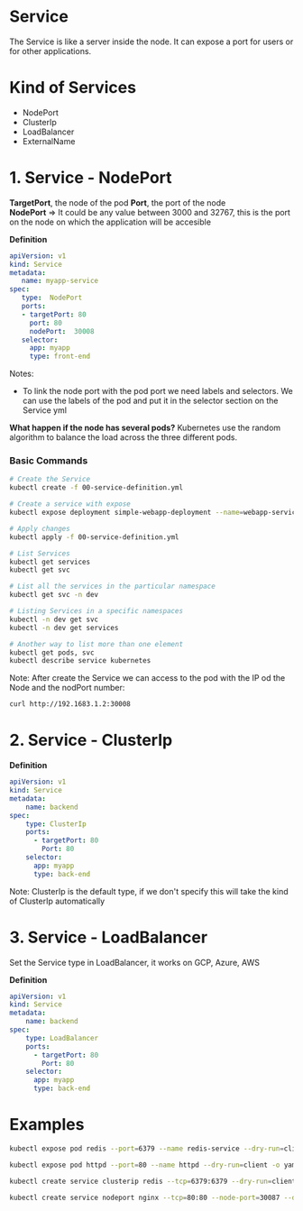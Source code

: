 # Service
The Service is like a server inside the node. It can expose a port for users or for other applications.


# Kind of Services
* NodePort
* ClusterIp
* LoadBalancer
* ExternalName



# 1.  Service - NodePort
  **TargetPort**, the node of the pod
  **Port**, the port of the node   
  **NodePort** => It could be any value between 3000 and 32767, this is the port on the node on which the application will be accesible

**Definition**
```yml
apiVersion: v1
kind: Service
metadata:
   name: myapp-service
spec:
   type:  NodePort
   ports:
   - targetPort: 80
     port: 80
     nodePort:  30008
   selector:
     app: myapp
     type: front-end
```

Notes: 
* To link the node port with the pod port we need labels and selectors. We can use the labels of the pod and put it in the selector section on the Service yml

**What happen if the node has several pods?**
Kubernetes use the random algorithm to balance the load across the three  different pods.

### Basic Commands
```bash
# Create the Service
kubectl create -f 00-service-definition.yml

# Create a service with expose
kubectl expose deployment simple-webapp-deployment --name=webapp-service --target-port=8080 --type=NodePort --port=8080 --dry-run=client -o yaml > svc.yaml

# Apply changes
kubectl apply -f 00-service-definition.yml

# List Services
kubectl get services
kubectl get svc

# List all the services in the particular namespace
kubectl get svc -n dev

# Listing Services in a specific namespaces
kubectl -n dev get svc
kubectl -n dev get services

# Another way to list more than one element
kubectl get pods, svc
kubectl describe service kubernetes
```
Note:
After create the Service we can access to the pod with the IP od the Node and the nodPort number:
```bash
curl http://192.1683.1.2:30008
```

# 2. Service - ClusterIp
**Definition**
```yml
apiVersion: v1
kind: Service
metadata:
    name: backend
spec:
    type: ClusterIp
    ports:
      - targetPort: 80
        Port: 80
    selector:
      app: myapp
      type: back-end
```
Note: ClusterIp is the default type, if we don't specify this will take the kind of ClusterIp automatically


# 3. Service - LoadBalancer
Set the Service type in LoadBalancer, it works on GCP, Azure, AWS

**Definition**
```yml
apiVersion: v1
kind: Service
metadata:
    name: backend
spec:
    type: LoadBalancer
    ports:
      - targetPort: 80
        Port: 80
    selector:
      app: myapp
      type: back-end
```


# Examples
```bash
kubectl expose pod redis --port=6379 --name redis-service --dry-run=client -o yaml

kubectl expose pod httpd --port=80 --name httpd --dry-run=client -o yaml > yy.yaml

kubectl create service clusterip redis --tcp=6379:6379 --dry-run=client -o yaml

kubectl create service nodeport nginx --tcp=80:80 --node-port=30087 --dry-run=client -o yaml
```

